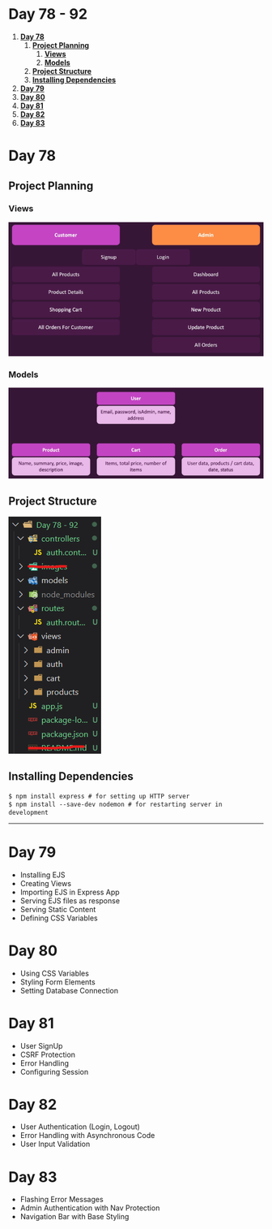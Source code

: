 # **Day 78 - 92** <!-- omit in toc -->

1. [**Day 78**](#day-78)
   1. [**Project Planning**](#project-planning)
      1. [**Views**](#views)
      2. [**Models**](#models)
   2. [**Project Structure**](#project-structure)
   3. [**Installing Dependencies**](#installing-dependencies)
2. [**Day 79**](#day-79)
3. [**Day 80**](#day-80)
4. [**Day 81**](#day-81)
5. [**Day 82**](#day-82)
6. [**Day 83**](#day-83)

# **Day 78**

## **Project Planning**

### **Views**

![Views](./images/views.png)

### **Models**

![Models](./images/models.png)

## **Project Structure**

![Project Structure](./images/project-structure.png)

## **Installing Dependencies**

```shell
$ npm install express # for setting up HTTP server
$ npm install --save-dev nodemon # for restarting server in development
```

---

# **Day 79**

-   Installing EJS
-   Creating Views
-   Importing EJS in Express App
-   Serving EJS files as response
-   Serving Static Content
-   Defining CSS Variables

# **Day 80**

-   Using CSS Variables
-   Styling Form Elements
-   Setting Database Connection

# **Day 81**

-   User SignUp
-   CSRF Protection
-   Error Handling
-   Configuring Session

# **Day 82**

-   User Authentication (Login, Logout)
-   Error Handling with Asynchronous Code
-   User Input Validation

# **Day 83**

-   Flashing Error Messages
-   Admin Authentication with Nav Protection
-   Navigation Bar with Base Styling
